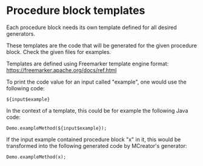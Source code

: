 # Procedure block templates

Each procedure block needs its own template defined for all desired generators.

These templates are the code that will be generated for the given procedure block. Check the given files for examples.

Templates are defined using Freemarker template engine format: https://freemarker.apache.org/docs/ref.html

To print the code value for an input called "example", one would use the following code:

```
${input$example}
```

In the context of a template, this could be for example the following Java code:

```
Demo.exampleMethod(${input$example});
```

If the input example contained procedure block "x" in it, this would be transformed into
the following generated code by MCreator's generator:

```
Demo.exampleMethod(x);
```